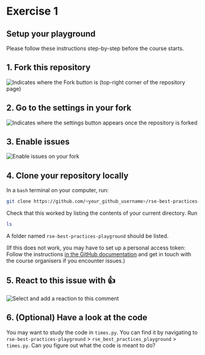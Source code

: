 # Exercise 1

## Setup your playground

Please follow these instructions step-by-step before the course starts.

## 1. Fork this repository

![Indicates where the Fork button is (top-right corner of the repository page)](https://i.imgur.com/ZCxOrOX.png)

## 2. Go to the settings in your fork

![Indicates where the settings button appears once the repository is forked](https://i.imgur.com/1aGRVVB.png)

## 3. Enable issues

![Enable issues on your fork](https://user-images.githubusercontent.com/963242/95435705-ce66b700-094a-11eb-8424-770ed92a99f6.png)

## 4. Clone your repository locally

In a `bash` terminal on your computer, run:
```bash
git clone https://github.com/<your_github_username>/rse-best-practices-playground.git
```

Check that this worked by listing the contents of your current directory. Run
```bash
ls
```
A folder named `rse-best-practices-playground` should be listed.

(If this does not work, you may have to set up a personal access token: Follow the instructions [in the GitHub documentation](https://docs.github.com/en/authentication/keeping-your-account-and-data-secure/managing-your-personal-access-tokens#creating-a-fine-grained-personal-access-token) and get in touch with the course organisers if you encounter issues.)

## 5. React to this issue with :+1:
![Select and add a reaction to this comment](https://user-images.githubusercontent.com/963242/95435873-0bcb4480-094b-11eb-9d37-2fdefdcb8c6f.png)

## 6. (Optional) Have a look at the code

You may want to study the code in `times.py`. You can find it by navigating to `rse-best-practices-playground` > `rse_best_practices_playground` > `times.py`. Can you figure out what the code is meant to do?
